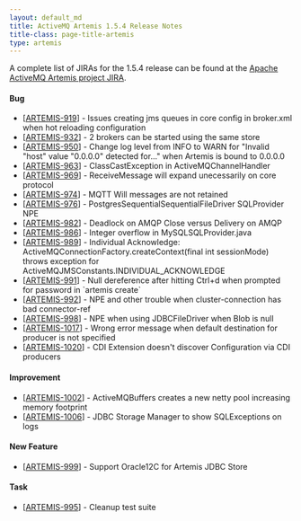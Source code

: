 ```yaml
--- 
layout: default_md
title: ActiveMQ Artemis 1.5.4 Release Notes
title-class: page-title-artemis
type: artemis
---
```


A complete list of JIRAs for the 1.5.4 release can be found at the [Apache ActiveMQ Artemis project JIRA](https://issues.apache.org/jira/secure/ReleaseNote.jspa?projectId=12315920&version=12339158).

#### Bug

* \[[ARTEMIS-919](https://issues.apache.org/jira/browse/ARTEMIS-919)\] - Issues creating jms queues in core config in broker.xml when hot reloading configuration
* \[[ARTEMIS-932](https://issues.apache.org/jira/browse/ARTEMIS-932)\] - 2 brokers can be started using the same store
* \[[ARTEMIS-950](https://issues.apache.org/jira/browse/ARTEMIS-950)\] - Change log level from INFO to WARN for "Invalid "host" value "0.0.0.0" detected for..." when Artemis is bound to 0.0.0.0
* \[[ARTEMIS-963](https://issues.apache.org/jira/browse/ARTEMIS-963)\] - ClassCastException in ActiveMQChannelHandler
* \[[ARTEMIS-969](https://issues.apache.org/jira/browse/ARTEMIS-969)\] - ReceiveMessage will expand unecessarily on core protocol
* \[[ARTEMIS-974](https://issues.apache.org/jira/browse/ARTEMIS-974)\] - MQTT Will messages are not retained
* \[[ARTEMIS-976](https://issues.apache.org/jira/browse/ARTEMIS-976)\] - PostgresSequentialSequentialFileDriver SQLProvider NPE
* \[[ARTEMIS-982](https://issues.apache.org/jira/browse/ARTEMIS-982)\] - Deadlock on AMQP Close versus Delivery on AMQP
* \[[ARTEMIS-986](https://issues.apache.org/jira/browse/ARTEMIS-986)\] - Integer overflow in MySQLSQLProvider.java
* \[[ARTEMIS-989](https://issues.apache.org/jira/browse/ARTEMIS-989)\] - Individual Acknowledge: ActiveMQConnectionFactory.createContext(final int sessionMode) throws exception for ActiveMQJMSConstants.INDIVIDUAL\_ACKNOWLEDGE
* \[[ARTEMIS-991](https://issues.apache.org/jira/browse/ARTEMIS-991)\] - Null dereference after hitting Ctrl+d when prompted for password in \`artemis create\`
* \[[ARTEMIS-992](https://issues.apache.org/jira/browse/ARTEMIS-992)\] - NPE and other trouble when cluster-connection has bad connector-ref
* \[[ARTEMIS-998](https://issues.apache.org/jira/browse/ARTEMIS-998)\] - NPE when using JDBCFileDriver when Blob is null
* \[[ARTEMIS-1017](https://issues.apache.org/jira/browse/ARTEMIS-1017)\] - Wrong error message when default destination for producer is not specified
* \[[ARTEMIS-1020](https://issues.apache.org/jira/browse/ARTEMIS-1020)\] - CDI Extension doesn't discover Configuration via CDI producers

#### Improvement

* \[[ARTEMIS-1002](https://issues.apache.org/jira/browse/ARTEMIS-1002)\] - ActiveMQBuffers creates a new netty pool increasing memory footprint
* \[[ARTEMIS-1006](https://issues.apache.org/jira/browse/ARTEMIS-1006)\] - JDBC Storage Manager to show SQLExceptions on logs

#### New Feature

* \[[ARTEMIS-999](https://issues.apache.org/jira/browse/ARTEMIS-999)\] - Support Oracle12C for Artemis JDBC Store

#### Task

* \[[ARTEMIS-995](https://issues.apache.org/jira/browse/ARTEMIS-995)\] - Cleanup test suite
